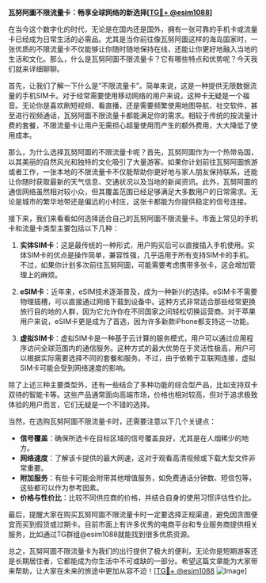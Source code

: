 **瓦努阿圖不限流量卡：畅享全球网络的新选择[[TG💪+ @esim1088](https://t.me/s/esim1088)]**

在当今这个数字化的时代，无论是在国内还是国外，拥有一张可靠的手机卡或流量卡已经成为日常生活的必需品。尤其是当你前往像瓦努阿圖这样的海岛国家时，一张优质的不限流量卡不仅能够让你随时随地保持在线，还能让你更好地融入当地的生活和文化。那么，什么是瓦努阿圖不限流量卡？它有哪些特点和优势呢？今天我们就来详细聊聊。

首先，让我们了解一下什么是“不限流量卡”。简单来说，这是一种提供无限数据流量的手机SIM卡。对于经常需要使用移动网络的用户来说，这种卡无疑是一个福音。无论你是喜欢刷短视频、看直播，还是需要频繁使用地图导航、社交软件，甚至进行视频通话，瓦努阿圖不限流量卡都能满足你的需求。相较于传统的按流量计费的套餐，不限流量卡让用户无需担心超量使用而产生的额外费用，大大降低了使用成本。

那么，为什么选择瓦努阿圖的不限流量卡呢？首先，瓦努阿圖作为一个热带岛国，以其美丽的自然风光和独特的文化吸引了大量游客。如果你计划前往瓦努阿圖旅游或者工作，一张本地的不限流量卡不仅能帮助你更好地与家人朋友保持联系，还能让你随时获取最新的天气信息、交通状况以及当地的新闻资讯。此外，瓦努阿圖的通信网络虽然相对较小众，但其覆盖范围已经足够满足大多数用户的日常需求。无论是城市的繁华地带还是偏远的小村庄，这张卡都能为你提供稳定的信号连接。

接下来，我们来看看如何选择适合自己的瓦努阿圖不限流量卡。市面上常见的手机卡和流量卡类型主要包括以下几种：

1. **实体SIM卡**：这是最传统的一种形式，用户购买后可以直接插入手机使用。实体SIM卡的优点是操作简单，兼容性强，几乎适用于所有支持SIM卡的手机。不过，如果你计划多次前往瓦努阿圖，可能需要考虑携带多张卡，这会增加管理上的麻烦。

2. **eSIM卡**：近年来，eSIM技术逐渐普及，成为一种新兴的选择。eSIM卡不需要物理插槽，可以直接通过网络下载到设备中。这种方式非常适合那些经常更换旅行目的地的人群，因为它允许你在不同国家之间轻松切换运营商。对于苹果用户来说，eSIM卡更是成为了首选，因为许多新款iPhone都支持这一功能。

3. **虚拟SIM卡**：虚拟SIM卡是一种基于云计算的服务模式，用户可以通过应用程序访问全球范围内的通信服务。这种方式的最大优势在于灵活性极高，用户可以根据实际需要选择不同的套餐和服务。不过，由于依赖于互联网连接，虚拟SIM卡可能会受到网络速度的影响。

除了上述三种主要类型外，还有一些结合了多种功能的综合型产品，比如支持双卡双待的智能卡等。这些产品通常面向高端市场，价格也相对较高，但对于追求极致体验的用户而言，它们无疑是一个不错的选择。

当然，在选购瓦努阿圖不限流量卡时，还需要注意以下几个关键点：

- **信号覆盖**：确保所选卡在目标区域的信号覆盖良好，尤其是在人烟稀少的地方。
- **网络速度**：了解该卡提供的最大网速，这对于观看高清视频或下载大型文件非常重要。
- **附加服务**：有些卡可能会附带其他增值服务，如免费通话分钟数、短信包等，这些都可以作为参考因素。
- **价格与性价比**：比较不同供应商的价格，并结合自身的使用习惯评估性价比。

最后，提醒大家在购买瓦努阿圖不限流量卡时一定要选择正规渠道，避免因贪图便宜而买到假货或过期卡。目前市面上有许多优秀的电商平台和专业服务商提供相关服务，比如通过TG群组@esim1088就能找到很多优质资源。

总之，瓦努阿圖不限流量卡为我们的出行提供了极大的便利，无论你是短期游客还是长期居住者，它都能成为你生活中不可或缺的一部分。希望这篇文章能为大家带来帮助，让大家在未来的旅途中更加从容不迫！[[TG💪+ @esim1088](https://t.me/s/esim1088) ![Image](https://i.postimg.cc/4NQfJmqS/Snipaste-2025-05-13-00-14-12.png)]